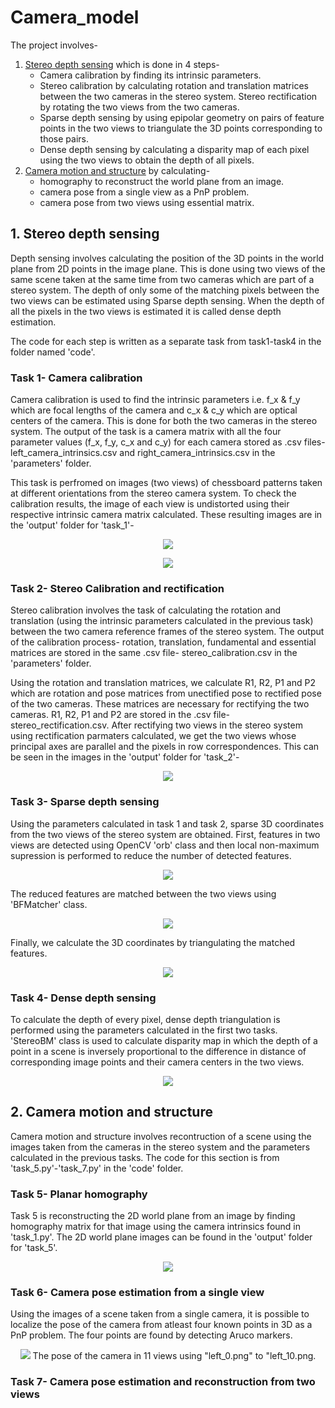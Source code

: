 # Camera_model
The project involves- 
1. [Stereo depth sensing](#1-stereo-depth-sensing) which is done in 4 steps-
   - Camera calibration by finding its intrinsic parameters.
   - Stereo calibration by calculating rotation and translation matrices between the two cameras in the stereo system. Stereo rectification by rotating the two views from the two cameras.
   - Sparse depth sensing by using epipolar geometry on pairs of feature points in the two views to triangulate the 3D points corresponding to those pairs. 
   - Dense depth sensing by calculating a disparity map of each pixel using the two views to obtain the depth of all pixels.
2. [Camera motion and structure](#2-camera-motion-and-structure) by calculating- 
   - homography to reconstruct the world plane from an image.
   - camera pose from a single view as a PnP problem.
   - camera pose from two views using essential matrix.

## 1. Stereo depth sensing

Depth sensing involves calculating the position of the 3D points in the world plane from 2D points in the image plane. This is done using two views of the same scene taken at the same time from two cameras which are part of a stereo system. The depth of only some of the matching pixels between the two views can be estimated using Sparse depth sensing. When the depth of all the pixels in the two views is estimated it is called dense depth estimation.   

The code for each step is written as a separate task from task1-task4 in the folder named 'code'.
### Task 1- Camera calibration

Camera calibration is used to find the intrinsic parameters i.e. f_x & f_y which are focal lengths of the camera and c_x & c_y which are optical centers of the camera. This is done for both the two cameras in the stereo system. The output of the task is a camera matrix with all the four parameter values (f_x, f_y, c_x and c_y) for each camera stored as .csv files- left_camera_intrinsics.csv and right_camera_intrinsics.csv in the 'parameters' folder.

This task is perfromed on images (two views) of chessboard patterns taken at different orientations from the stereo camera system. To check the calibration results, the image of each view is undistorted using their respective intrinsic camera matrix calculated. These resulting images are in the 'output' folder for 'task_1'-
<p align="center">
  <img src="output/task_1/left_2.png">
</p>
<p align="center">
  <img src="output/task_1/right_2.png">
</p>

### Task 2- Stereo Calibration and rectification

Stereo calibration involves the task of calculating the rotation and translation (using the intrinsic parameters calculated in the previous task) between the two camera reference frames of the stereo system. 
The output of the calibration process- rotation, translation, fundamental and essential matrices are stored in the same .csv file- stereo_calibration.csv in the 'parameters' folder. 

Using the rotation and translation matrices, we calculate R1, R2, P1 and P2 which are rotation and pose matrices from unectified pose to rectified pose of the two cameras. These matrices are necessary for rectifying the two cameras. 
R1, R2, P1 and P2 are stored in the .csv file- stereo_rectification.csv. After rectifying two views in the stereo system using rectification parmaters calculated, we get the two views whose principal axes are parallel and the pixels in row correspondences.
This can be seen in the images in the 'output' folder for 'task_2'-
<p align="center">
  <img src="output/task_2/left_and_right.png">
</p>

### Task 3- Sparse depth sensing

Using the parameters calculated in task 1 and task 2, sparse 3D coordinates from the two views of the stereo system are obtained. First, features in two views are detected using OpenCV 'orb' class and then local non-maximum supression is performed
to reduce the number of detected features. 
<p align="center">
  <img src="output/task_3/feature_points_img0.png">
</p>
The reduced features are matched between the two views using 'BFMatcher' class. 
<p align="center">
  <img src="output/task_3/matches_points_img0.png">
</p>
Finally, we calculate the 3D coordinates by triangulating the matched features. 
<p align="center">
  <img src="output/task_3/sparse_depth_img0.jpeg">
</p>

### Task 4- Dense depth sensing

To calculate the depth of every pixel, dense depth triangulation is performed using the parameters calculated in the first two tasks. 'StereoBM' class is used to calculate disparity map 
in which the depth of a point in a scene is inversely proportional to the difference in distance of corresponding image points and their camera centers in the two views.
<p align="center">
  <img src="output/task_4/disparity_img1.png">
</p>

## 2. Camera motion and structure

Camera motion and structure involves recontruction of a scene using the images taken from the cameras in the stereo system and the parameters calculated in the previous tasks. The code for this section is from 'task_5.py'-'task_7.py' in the 'code' folder. 

### Task 5- Planar homography
Task 5 is reconstructing the 2D world plane from an image by finding homography matrix
for that image using the camera intrinsics found in 'task_1.py'. The 2D world plane images can be found in the 'output' folder for 'task_5'. 
<p align="center">
  <img src="output/task_5/twoD_recontruct.png">
</p>

### Task 6- Camera pose estimation from a single view

Using the images of a scene taken from a single camera, it is possible to localize the pose of the camera from atleast four known points in 3D as a PnP problem. The four points are found by detecting Aruco markers. 
<p align="center">
  <img src="output/task_6/camera_pose_1.png">
  The pose of the camera in 11 views using "left_0.png" to "left_10.png.
</p>

### Task 7- Camera pose estimation and reconstruction from two views

